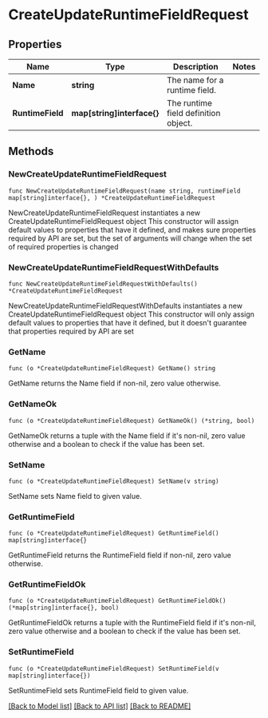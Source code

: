 # CreateUpdateRuntimeFieldRequest

## Properties

Name | Type | Description | Notes
------------ | ------------- | ------------- | -------------
**Name** | **string** | The name for a runtime field.  | 
**RuntimeField** | **map[string]interface{}** | The runtime field definition object.  | 

## Methods

### NewCreateUpdateRuntimeFieldRequest

`func NewCreateUpdateRuntimeFieldRequest(name string, runtimeField map[string]interface{}, ) *CreateUpdateRuntimeFieldRequest`

NewCreateUpdateRuntimeFieldRequest instantiates a new CreateUpdateRuntimeFieldRequest object
This constructor will assign default values to properties that have it defined,
and makes sure properties required by API are set, but the set of arguments
will change when the set of required properties is changed

### NewCreateUpdateRuntimeFieldRequestWithDefaults

`func NewCreateUpdateRuntimeFieldRequestWithDefaults() *CreateUpdateRuntimeFieldRequest`

NewCreateUpdateRuntimeFieldRequestWithDefaults instantiates a new CreateUpdateRuntimeFieldRequest object
This constructor will only assign default values to properties that have it defined,
but it doesn't guarantee that properties required by API are set

### GetName

`func (o *CreateUpdateRuntimeFieldRequest) GetName() string`

GetName returns the Name field if non-nil, zero value otherwise.

### GetNameOk

`func (o *CreateUpdateRuntimeFieldRequest) GetNameOk() (*string, bool)`

GetNameOk returns a tuple with the Name field if it's non-nil, zero value otherwise
and a boolean to check if the value has been set.

### SetName

`func (o *CreateUpdateRuntimeFieldRequest) SetName(v string)`

SetName sets Name field to given value.


### GetRuntimeField

`func (o *CreateUpdateRuntimeFieldRequest) GetRuntimeField() map[string]interface{}`

GetRuntimeField returns the RuntimeField field if non-nil, zero value otherwise.

### GetRuntimeFieldOk

`func (o *CreateUpdateRuntimeFieldRequest) GetRuntimeFieldOk() (*map[string]interface{}, bool)`

GetRuntimeFieldOk returns a tuple with the RuntimeField field if it's non-nil, zero value otherwise
and a boolean to check if the value has been set.

### SetRuntimeField

`func (o *CreateUpdateRuntimeFieldRequest) SetRuntimeField(v map[string]interface{})`

SetRuntimeField sets RuntimeField field to given value.



[[Back to Model list]](../README.md#documentation-for-models) [[Back to API list]](../README.md#documentation-for-api-endpoints) [[Back to README]](../README.md)


